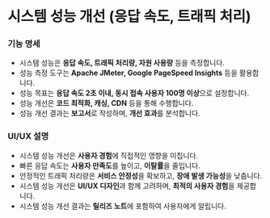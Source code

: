 # 시스템 성능 개선 (응답 속도, 트래픽 처리)

<div>
  <h3>기능 명세</h3>
  <ul>
    <li>시스템 성능은 <strong>응답 속도, 트래픽 처리량, 자원 사용량</strong> 등을 측정합니다.</li>
    <li>성능 측정 도구는 <strong>Apache JMeter, Google PageSpeed Insights</strong> 등을 활용합니다.</li>
    <li>성능 목표는 <strong>응답 속도 2초 이내, 동시 접속 사용자 100명 이상</strong>으로 설정합니다.</li>
    <li>성능 개선은 <strong>코드 최적화, 캐싱, CDN</strong> 등을 통해 수행합니다.</li>
    <li>성능 개선 결과는 <strong>보고서</strong>로 작성하며, <strong>개선 효과</strong>를 분석합니다.</li>
  </ul>
  <h3>UI/UX 설명</h3>
  <ul>
    <li>시스템 성능 개선은 <strong>사용자 경험</strong>에 직접적인 영향을 미칩니다.</li>
    <li>빠른 응답 속도는 <strong>사용자 만족도</strong>를 높이고, <strong>이탈률</strong>을 줄입니다.</li>
    <li>안정적인 트래픽 처리량은 <strong>서비스 안정성</strong>을 확보하고, <strong>장애 발생 가능성</strong>을 낮춥니다.</li>
    <li>시스템 성능 개선은 <strong>UI/UX 디자인</strong>과 함께 고려하며, <strong>최적의 사용자 경험</strong>을 제공합니다.</li>
    <li>시스템 성능 개선 결과는 <strong>릴리즈 노트</strong>에 포함하여 사용자에게 알립니다.</li>
  </ul>
</div>